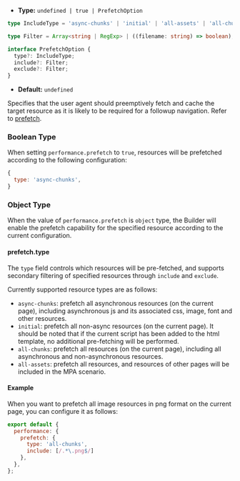 - **Type:** `undefined | true | PrefetchOption`
```ts
type IncludeType = 'async-chunks' | 'initial' | 'all-assets' | 'all-chunks';

type Filter = Array<string | RegExp> | ((filename: string) => boolean);

interface PrefetchOption {
  type?: IncludeType;
  include?: Filter;
  exclude?: Filter;
}
```
- **Default:** `undefined`

Specifies that the user agent should preemptively fetch and cache the target resource as it is likely to be required for a followup navigation. Refer to [prefetch](https://developer.mozilla.org/en-US/docs/Web/HTML/Attributes/rel/prefetch).

### Boolean Type

When setting `performance.prefetch` to `true`, resources will be prefetched according to the following configuration:

```js
{
  type: 'async-chunks',
}
```

### Object Type

When the value of `performance.prefetch` is `object` type, the Builder will enable the prefetch capability for the specified resource according to the current configuration.

#### prefetch.type

The `type` field controls which resources will be pre-fetched, and supports secondary filtering of specified resources through `include` and `exclude`.

Currently supported resource types are as follows:

- `async-chunks`: prefetch all asynchronous resources (on the current page), including asynchronous js and its associated css, image, font and other resources.
- `initial`: prefetch all non-async resources (on the current page). It should be noted that if the current script has been added to the html template, no additional pre-fetching will be performed.
- `all-chunks`: prefetch all resources (on the current page), including all asynchronous and non-asynchronous resources.
- `all-assets`: prefetch all resources, and resources of other pages will be included in the MPA scenario.

#### Example

When you want to prefetch all image resources in png format on the current page, you can configure it as follows:

```js
export default {
  performance: {
    prefetch: {
      type: 'all-chunks',
      include: [/.*\.png$/]
    },
  },
};
```

